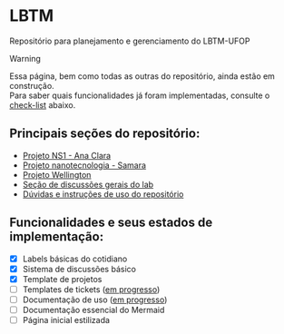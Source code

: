 # LBTM
Repositório para planejamento e gerenciamento do LBTM-UFOP
> [!WARNING]
> Essa página, bem como todas as outras do repositório, ainda estão em construção.<br>
> Para saber quais funcionalidades já foram implementadas, consulte o [check-list](https://github.com/Neblinus/LBTM/edit/main/README.md#funcionalidades-e-seus-estados-de-implementa%C3%A7%C3%A3o) abaixo.

## Principais seções do repositório:
- [Projeto NS1 - Ana Clara](https://github.com/Neblinus/LBTM/tree/main/Fluxos%20de%20Projetos/ProjetoNS1)
- [Projeto nanotecnologia - Samara](https://github.com/Neblinus/LBTM/tree/main/Fluxos%20de%20Projetos/ProjetoNano)
- [Projeto Wellington](https://github.com/Neblinus/LBTM/tree/main/Fluxos%20de%20Projetos/ProjetoWellington)
- [Seção de discussões gerais do lab](https://github.com/Neblinus/LBTM/discussions/categories/discuss%C3%A3o-geral)
- [Dúvidas e instruções de uso do repositório](https://github.com/Neblinus/LBTM/tree/main/Guia%20de%20Uso)


## Funcionalidades e seus estados de implementação:
- [x] Labels básicas do cotidiano
- [x] Sistema de discussões básico
- [x] Template de projetos
- [ ] Templates de tickets (<ins>em progresso</ins>)
- [ ] Documentação de uso (<ins>em progresso</ins>)
- [ ] Documentação essencial do Mermaid
- [ ] Página inicial estilizada
